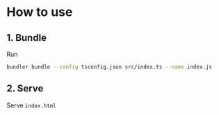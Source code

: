 # How to use

## 1. Bundle
Run
```sh
bundler bundle --config tsconfig.json src/index.ts --name index.js
```

## 2. Serve
Serve ```index.html```